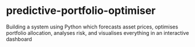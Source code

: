 # predictive-portfolio-optimiser

Building a system using Python which forecasts asset prices, optimises portfolio allocation, analyses risk, and visualises everything in an interactive dashboard
